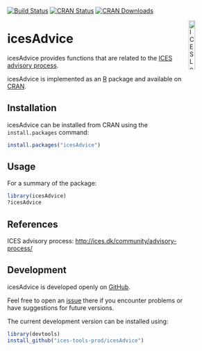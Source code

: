 [![Build Status](https://travis-ci.org/ices-tools-prod/icesAdvice.svg?branch=master)](https://travis-ci.org/ices-tools-prod/icesAdvice)
[![CRAN Status](http://r-pkg.org/badges/version/icesAdvice)](https://cran.r-project.org/package=icesAdvice)
[![CRAN Downloads](http://cranlogs.r-pkg.org/badges/icesAdvice)](https://cran.r-project.org/package=icesAdvice)

[<img align="right" alt="ICES Logo" width="17%" height="17%" src="http://ices.dk/_layouts/15/1033/images/icesimg/iceslogo.png">](http://ices.dk)

icesAdvice
==========

icesAdvice provides functions that are related to the [ICES](http://ices.dk)
[advisory process](http://ices.dk/community/advisory-process/).

icesAdvice is implemented as an [R](https://www.r-project.org) package and
available on [CRAN](https://cran.r-project.org/package=icesAdvice).

Installation
------------

icesAdvice can be installed from CRAN using the `install.packages` command:

```R
install.packages("icesAdvice")
```

Usage
-----

For a summary of the package:

```R
library(icesAdvice)
?icesAdvice
```

References
----------

ICES advisory process:
http://ices.dk/community/advisory-process/

Development
-----------

icesAdvice is developed openly on
[GitHub](https://github.com/ices-tools-prod/icesAdvice).

Feel free to open an
[issue](https://github.com/ices-tools-prod/icesAdvice/issues) there if you
encounter problems or have suggestions for future versions.

The current development version can be installed using:

```R
library(devtools)
install_github("ices-tools-prod/icesAdvice")
```
